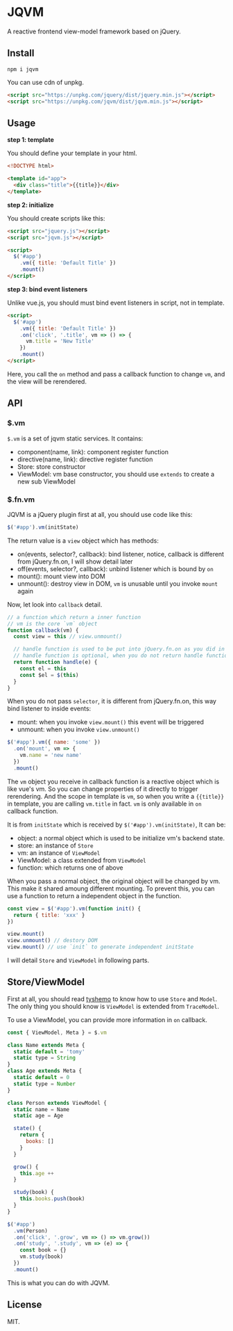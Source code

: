 # JQVM

A reactive frontend view-model framework based on jQuery.

## Install

```
npm i jqvm
```

You can use cdn of unpkg.

```html
<script src="https://unpkg.com/jquery/dist/jquery.min.js"></script>
<script src="https://unpkg.com/jqvm/dist/jqvm.min.js"></script>
```

## Usage

**step 1: template**

You should define your template in your html.

```html
<!DOCTYPE html>

<template id="app">
  <div class="title">{{title}}</div>
</template>
```

**step 2: initialize**

You should create scripts like this:

```html
<script src="jquery.js"></script>
<script src="jqvm.js"></script>

<script>
  $('#app')
    .vm({ title: 'Default Title' })
    .mount()
</script>
```

**step 3: bind event listeners**

Unlike vue.js, you should must bind event listeners in script, not in template.

```html
<script>
  $('#app')
    .vm({ title: 'Default Title' })
    .on('click', '.title', vm => () => {
      vm.title = 'New Title'
    })
    .mount()
</script>
```

Here, you call the `on` method and pass a callback function to change `vm`, and the view will be rerendered.

## API

### $.vm

`$.vm` is a set of jqvm static services. It contains:

- component(name, link): component register function
- directive(name, link): directive register function
- Store: store constructor
- ViewModel: vm base constructor, you should use `extends` to create a new sub ViewModel

### $.fn.vm

JQVM is a jQuery plugin first at all, you should use code like this:

```js
$('#app').vm(initState)
```

The return value is a `view` object which has methods:

- on(events, selector?, callback): bind listener, notice, callback is different from jQuery.fn.on, I will show detail later
- off(events, selector?, callback): unbind listener which is bound by `on`
- mount(): mount view into DOM
- unmount(): destroy view in DOM, `vm` is unusable until you invoke `mount` again

Now, let look into `callback` detail.

```js
// a function which return a inner function
// vm is the core `vm` object
function callback(vm) {
  const view = this // view.unmount()

  // handle function is used to be put into jQuery.fn.on as you did in `$('#app').on('click', handle)
  // handle function is optional, when you do not return handle function, callback will be invoked when the event happens, but you have no idea to receive DOM event
  return function handle(e) {
    const el = this
    const $el = $(this)
  }
}
```

When you do not pass `selector`, it is different from jQuery.fn.on, this way bind listener to inside events:

- mount: when you invoke `view.mount()` this event will be triggered
- unmount: when you invoke `view.unmount()`

```js
$('#app').vm({ name: 'some' })
  .on('mount', vm => {
    vm.name = 'new name'
  })
  .mount()
```

The `vm` object you receive in callback function is a reactive object which is like vue's vm. So you can change properties of it directly to trigger rerendering.
And the scope in template is `vm`, so when you write a `{{title}}` in template, you are calling `vm.title` in fact.
`vm` is only available in `on` callback function.

It is from `initState` which is received by `$('#app').vm(initState)`, It can be:

- object: a normal object which is used to be initialize vm's backend state.
- store: an instance of `Store`
- vm: an instance of `ViewModel`
- ViewModel: a class extended from `ViewModel`
- function: which returns one of above

When you pass a normal object, the original object will be changed by vm. This make it shared amoung different mounting. To prevent this, you can use a function to return a independent object in the function.

```js
const view = $('#app').vm(function init() {
  return { title: 'xxx' }
})

view.mount()
view.unmount() // destory DOM
view.mount() // use `init` to generate independent initState
```

I will detail `Store` and `ViewModel` in following parts.

## Store/ViewModel

First at all, you should read [tyshemo](https://tyshemo.js.org) to know how to use `Store` and `Model`.
The only thing you should know is `ViewModel` is extended from `TraceModel`.

To use a ViewModel, you can provide more information in `on` callback.

```js
const { ViewModel, Meta } = $.vm

class Name extends Meta {
  static default = 'tomy'
  static type = String
}
class Age extends Meta {
  static default = 0
  static type = Number
}

class Person extends ViewModel {
  static name = Name
  static age = Age

  state() {
    return {
      books: []
    }
  }

  grow() {
    this.age ++
  }

  study(book) {
    this.books.push(book)
  }
}

$('#app')
  .vm(Person)
  .on('click', '.grow', vm => () => vm.grow())
  .on('study', '.study', vm => (e) => {
    const book = {}
    vm.study(book)
  })
  .mount()
```

This is what you can do with JQVM.

## License

MIT.
